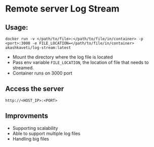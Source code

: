 # Remote server Log Stream

## Usage:

```
docker run -v </path/to/file>:</path/to/file/in/container> -p <port>:3000 -e FILE_LOCATION=</path/to/file/in/container> akashkaveti/log-stream:latest
```

* Mount the directory where the log file is located
* Pass env variable `FILE_LOCATION`, the location of file that needs to streamed.
* Container runs on 3000 port

## Access the server

`http://<HOST_IP>:<PORT>`

## Improvments
* Supporting scalability
* Able to support multiple log files
* Handling big files
